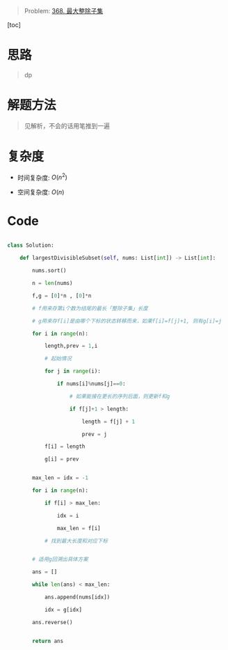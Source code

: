 > Problem: [368. 最大整除子集](https://leetcode.cn/problems/largest-divisible-subset/description/)

[toc]

# 思路

> dp

# 解题方法

> 见解析，不会的话用笔推到一遍

# 复杂度

- 时间复杂度: $O(n^2)$

- 空间复杂度: $O(n)$

# Code

```Python

class Solution:

    def largestDivisibleSubset(self, nums: List[int]) -> List[int]:

        nums.sort()

        n = len(nums)

        f,g = [0]*n , [0]*n

        # f用来存第i个数为结尾的最长「整除子集」长度

        # g用来存f[i]是由哪个下标的状态转移而来，如果f[i]=f[j]+1, 则有g[i]=j

        for i in range(n):

            length,prev = 1,i

            # 起始情况

            for j in range(i):

                if nums[i]%nums[j]==0:

                    # 如果能接在更长的序列后面，则更新f和g

                    if f[j]+1 > length:

                        length = f[j] + 1

                        prev = j

            f[i] = length

            g[i] = prev


        max_len = idx = -1

        for i in range(n):

            if f[i] > max_len:

                idx = i

                max_len = f[i]

            # 找到最大长度和对应下标


        # 适用g回溯出具体方案

        ans = []

        while len(ans) < max_len:

            ans.append(nums[idx])

            idx = g[idx]

        ans.reverse()


        return ans


```
